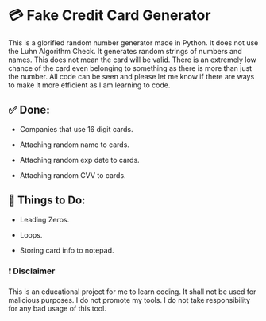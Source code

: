# 💳 Fake Credit Card Generator
This is a glorified random number generator made in Python. It does not use the Luhn Algorithm Check. It generates random strings of numbers and names. This does not mean the card will be valid. There is an extremely low chance of the card even belonging to something as there is more than just the number. All code can be seen and please let me know if there are ways to make it more efficient as I am learning to code.

## ✅ **Done:**
- Companies that use 16 digit cards.

- Attaching random name to cards.

- Attaching random exp date to cards.

- Attaching random CVV to cards.

## 👀 **Things to Do:**
- Leading Zeros.

- Loops.

- Storing card info to notepad.

### ❗ **Disclaimer**
This is an educational project for me to learn coding. It shall not be used for malicious purposes. I do not promote my tools. I do not take responsibility for any bad usage of this tool.
